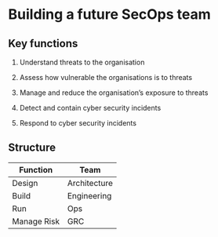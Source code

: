 # Building a future SecOps team 

## Key functions 

1. Understand threats to the organisation

2. Assess how vulnerable the organisations is to threats

2. Manage and reduce the organisation’s exposure to threats   

3. Detect and contain cyber security incidents  

4. Respond to cyber security incidents 

## Structure

| Function    | Team         |
|-------------|--------------|
| Design      | Architecture |
| Build       | Engineering  |
| Run         | Ops          |
| Manage Risk | GRC          |
